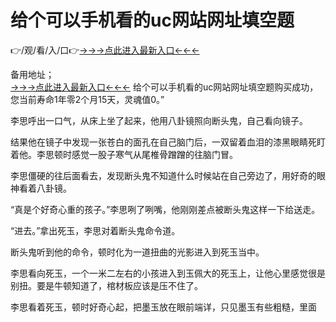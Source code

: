 # 给个可以手机看的uc网站网址填空题
👉/观/看/入/口👉<a href="https://8h6e.com ">→→→点此进入最新入口←←←</a>
   

备用地址；  
<a href="https://6h8k.top ">→→→点此进入最新入口←←←</a>
给个可以手机看的uc网站网址填空题购买成功，您当前寿命1年零2个月15天，灵魂值0。”

李思呼出一口气，从床上坐了起来，他用八卦镜照向断头鬼，自己看向镜子。

结果他在镜子中发现一张苍白的面孔在自己脑门后，一双留着血泪的漆黑眼睛死盯着他。李思顿时感觉一股子寒气从尾椎骨蹭蹭的往脑门冒。

李思僵硬的往后面看去，发现断头鬼不知道什么时候站在自己旁边了，用好奇的眼神看着八卦镜。

“真是个好奇心重的孩子。”李思咧了咧嘴，他刚刚差点被断头鬼这样一下给送走。

“进去。”拿出死玉，李思对着断头鬼命令道。

断头鬼听到他的命令，顿时化为一道扭曲的光影进入到死玉当中。

李思看向死玉，一个一米二左右的小孩进入到玉佩大的死玉上，让他心里感觉很是别扭。要是牛顿知道了，棺材板应该是压不住了。

李思看着死玉，顿时好奇心起，把墨玉放在眼前端详，只见墨玉有些粗糙，里面
